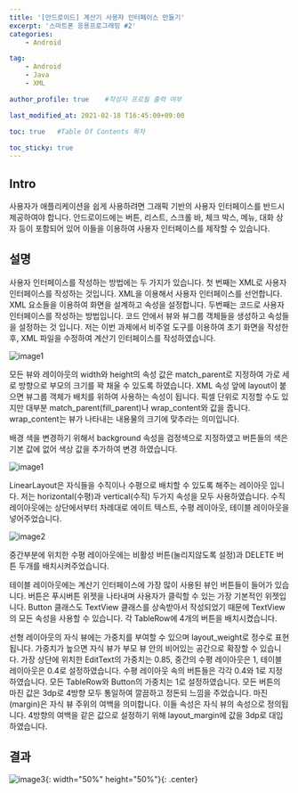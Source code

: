 ```yaml
---
title: '[안드로이드] 계산기 사용자 인터페이스 만들기' 
excerpt: '스마트폰 응용프로그래밍 #2'
categories:
    - Android

tag:
    - Android
    - Java
    - XML

author_profile: true    #작성자 프로필 출력 여부

last_modified_at: 2021-02-18 T16:45:00+09:00

toc: true   #Table Of Contents 목차 

toc_sticky: true
---
```


## Intro

사용자가 애플리케이션을 쉽게 사용하려면 그래픽 기반의 사용자 인터페이스를 반드시 제공하여야 합니다. 안드로이드에는 버튼, 리스트, 스크롤 바, 체크 박스, 메뉴, 대화 상자 등이 포함되어 있어 이들을 이용하여 사용자 인터페이스를 제작할 수 있습니다. 


## 설명

사용자 인터페이스를 작성하는 방법에는 두 가지가 있습니다. 첫 번째는 XML로 사용자 인터페이스를 작성하는 것입니다. XML을 이용해서 사용자 인터페이스를 선언합니다. XML 요소들을 이용하여 화면을 설계하고 속성을 설정합니다. 두번째는 코드로 사용자 인터페이스를 작성하는 방법입니다. 코드 안에서 뷰와 뷰그룹 객체들을 생성하고 속성들을 설정하는 것 입니다. 저는 이번 과제에서 비주얼 도구를 이용하여 초기 화면을 작성한 후, XML 파일을 수정하여 계산기 인터페이스를 작성하였습니다. 


![image1](https://user-images.githubusercontent.com/47733530/108316254-04bd1880-7200-11eb-8041-f00224a007b6.png)


모든 뷰와 레이아웃의 width와 height의 속성 값은 match_parent로 지정하여 가로 세로 방향으로 부모의 크기를 꽉 채울 수 있도록 하였습니다. XML 속성 앞에 layout이 붙으면 뷰그룹 객체가 배치를 위하여 사용하는 속성이 됩니다. 픽셀 단위로 지정할 수도 있지만 대부분 match_parent(fill_parent)나 wrap_content와 값을 줍니다. wrap_content는 뷰가 나타내는 내용물의 크기에 맞추라는 의미입니다. 

배경 색을 변경하기 위해서 background 속성을 검정색으로 지정하였고 버튼들의 색은 기본 값에 없어 색상 값을 추가하여 변경 하였습니다. 


![image1](https://user-images.githubusercontent.com/47733530/108318846-de997780-7203-11eb-9191-6b0a38c2a725.png)


LinearLayout은 자식들을 수직이나 수평으로 배치할 수 있도록 해주는 레이아웃 입니다. 저는 horizontal(수평)과 vertical(수직) 두가지 속성을 모두 사용하였습니다. 수직 레이아웃에는 상단에서부터 차례대로 에이트 텍스트, 수평 레이아웃, 테이블 레이아웃을 넣어주었습니다.  


![image2](https://user-images.githubusercontent.com/47733530/108318854-df320e00-7203-11eb-9dfd-a9135db7ca1a.png)


중간부분에 위치한 수평 레이아웃에는 비활성 버튼(눌리지않도록 설정)과 DELETE 버튼 두개를 배치시켜주었습니다.  

테이블 레이아웃에는 계산기 인터페이스에 가장 많이 사용된 뷰인 버튼들이 들어가 있습니다. 버튼은 푸시버튼 위젯을 나타내며 사용자가 클릭할 수 있는 가장 기본적인 위젯입니다. Button 클래스도 TextView 클래스를 상속받아서 작성되었기 때문에 TextView의 모든 속성을 사용할 수 있습니다. 각 TableRow에 4개의 버튼을 배치시켰습니다. 
 
선형 레이아웃의 자식 뷰에는 가중치를 부여할 수 있으며 layout_weight로 정수로 표현됩니다. 가중치가 높으면 자식 뷰가 부모 뷰 안의 비어있는 공간으로 확장할 수 있습니다. 가장 상단에 위치한 EditText의 가중치는 0.85, 중간의 수평 레이아웃은 1, 테이블 레이아웃은 0.4로 설정하였습니다. 수평 레이아웃 속의 버튼들은 각각 0.4와 1로 지정하였습니다. 모든 TableRow와 Button의 가중치는 1로 설정하였습니다. 
모든 버튼의 마진 값은 3dp로 4방향 모두 통일하여 깔끔하고 정돈되 느낌을 주었습니다. 마진(margin)은 자식 뷰 주위의 여백을 의미합니다. 이들 속성은 자식 뷰의 속성으로 정의됩니다. 4방향의 여백을 같은 값으로 설정하기 위해 layout_margin에 값을 3dp로 대입하였습니다. 


## 결과

![image3](https://user-images.githubusercontent.com/47733530/108318861-e0633b00-7203-11eb-874f-ddc9b9c8b0bf.png){: width="50%" height="50%"}{: .center}
